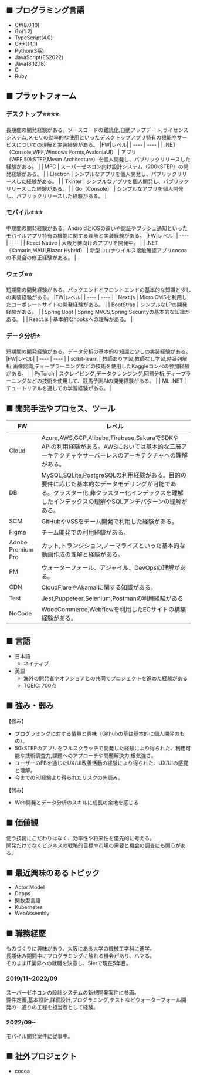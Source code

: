 ## ■ プログラミング言語
- C#(8.0,10)
- Go(1.2)
- TypeScript(4.0)
- C++(14.1)
- Python(3系)
- JavaScript(ES2022)
- Java(8,12,18)
- C
- Ruby


## ■ プラットフォーム
### デスクトップ⭐⭐⭐⭐
長期間の開発経験がある。ソースコードの難読化,自動アップデート,ライセンスシステム,メモリの効率的な使用といったデスクトップアプリ特有の機能やサービスについての理解と実装経験がある。
|FW|レベル|
| ---- | ---- |
|  .NET（Console,WPF,Windows Forms,AvaloniaUI）  |  アプリ（WPF,50kSTEP,Mvvm Architecture）を個人開発し、パブリックリリースした経験がある。  |
|  MFC  |  スーパーゼネコン向け設計システム（200kSTEP）の開発経験がある。  |
|  Electron  |  シンプルなアプリを個人開発し、パブリックリリースした経験がある。  |
|  Tkinter  |  シンプルなアプリを個人開発し、パブリックリリースした経験がある。  |
|  Go（Console）  |  シンプルなアプリを個人開発し、パブリックリリースした経験がある。  |

### モバイル⭐⭐⭐
中期間の開発経験がある。AndroidとiOSの違いや認証やプッシュ通知といったモバイルアプリ特有の機能に関する理解と実装経験がある。
|FW|レベル|
| ---- | ---- |
|  React Native  |  大阪万博向けのアプリを開発中。  |
|  .NET（Xamarin,MAUI,Blazor Hybrid）  |  新型コロナウイルス接触確認アプリcocoaの不具合の修正経験がある。  |

### ウェブ⭐⭐
短期間の開発経験がある。バックエンドとフロントエンドの基本的な知識と少しの実装経験がある。
|FW|レベル|
| ---- | ---- |
|  Next.js  |  Micro CMSを利用したコーポレートサイトの開発経験がある。  |
|  BootStrap  |  シンプルなLPの開発経験がある。  |
|  Spring Boot  |  Spring MVCS,Spring Securityの基本的な知識がある。  |
|  React.js  |  基本的なhooksへの理解がある。  |

### データ分析⭐
短期間の開発経験がある。データ分析の基本的な知識と少しの実装経験がある。
|FW|レベル|
| ---- | ---- |
|  scikit-learn  |  教師あり学習,教師なし学習,時系列解析,画像認識,ディープラーニングなどの技術を使用したKaggleコンペの参加経験がある。  |
|  PyTorch  |  スクレイピング,データクレンジング,回帰分析,ディープラーニングなどの技術を使用して、競馬予測AIの開発経験がある。  |
|  ML .NET  |  チュートリアルを通しての学習経験がある。  |


## ■ 開発手法やプロセス、ツール
|FW|レベル|
| ---- | ---- |
|  Cloud  | Azure,AWS,GCP,Alibaba,Firebase,SakuraでSDKやAPIの利用経験がある。AWSにおいては基本的な三層アーキテクチャやサーバーレスのアーキテクチャへの理解がある。  |
|  DB  |  MySQL,SQLite,PostgreSQLの利用経験がある。目的の要件に応じた基本的なデータモデリングが可能である。クラスター化,非クラスター化インデックスを理解したインデックスの理解やSQLアンチパターンの理解がある。  |
|  SCM  |  GitHubやVSSをチーム開発で利用した経験がある。  |
|  Figma  | チーム開発での利用経験がある。  |
|  Adobe Premium Pro  |  カット,トランジション,ノーマライズといった基本的な動画作成の理解と経験がある。  |
|  PM  |  ウォーターフォール、アジャイル、DevOpsの理解がある。  |
|  CDN  |  CloudFlareやAkamaiに関する知識がある。  |
|  Test  |  Jest,Puppeteer,Selenium,Postmanの利用経験がある  |
|  NoCode  |  WoocCommerce,Webflowを利用したECサイトの構築経験がある。  |


## ■ 言語

- 日本語
  - ネイティブ
- 英語
  - 海外の開発者やオフショアとの共同でプロジェクトを進めた経験がある
  - TOEIC: 700点


## ■ 強み・弱み
【強み】
- プログラミングに対する情熱と興味（Githubの草は基本的に個人開発のもの）。
- 50kSTEPのアプリをフルスクラッチで開発した経験により得られた、利用可能な技術調査力,課題へのアプローチや問題解決力,根気強さ。
- ユーザーのFBを通じたUX/UI改善活動の経験により得られた、UX/UIの感覚と理解。
- 今までのPJ経験より得られたリスクの先読み。
  
【弱み】
- Web開発とデータ分析のスキルに成長の余地を感じる


## ■ 価値観
使う技術にこだわりはなく、効率性や将来性を優先的に考える。<br>
開発だけでなくビジネスの戦略的目標や市場の需要と機会の調査にも関心がある。


## ■ 最近興味のあるトピック
- Actor Model
- Dapps
- 関数型言語
- Kubernetes
- WebAssembly


## ■ 職務経歴
ものづくりに興味があり、大阪にある大学の機械工学科に進学。<br>長期休み期間中にプログラミングに触れる機会があり、ハマる。
<br>そのままIT業界への就職を決意し、SIerで現在5年目。
### 2019/11~2022/09
スーパーゼネコンの設計システムの新規開発案件に参画。<br>
要件定義,基本設計,詳細設計,プログラミング,テストなどウォーターフォール開発の一通りの工程を担当者として経験。

### 2022/09~
モバイル開発案件に従事中。

## ■ 社外プロジェクト
- cocoa
